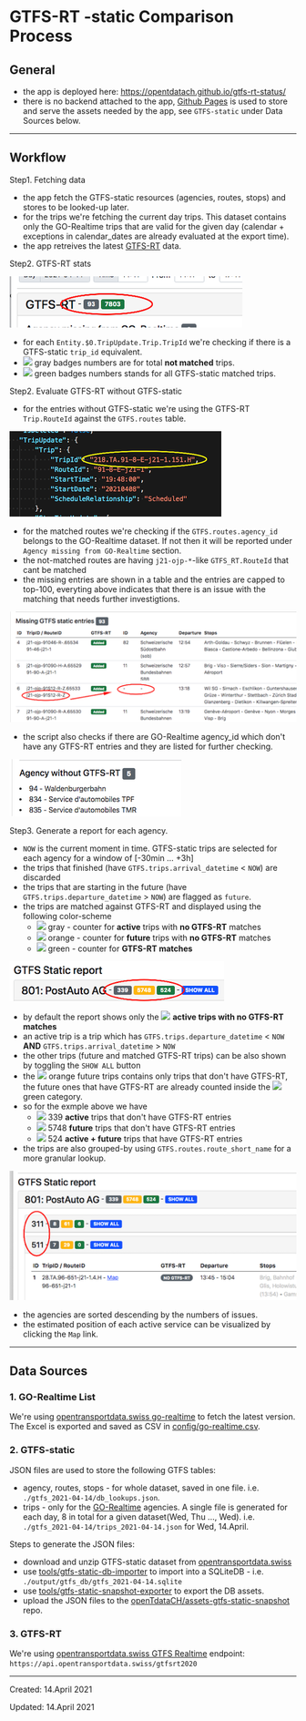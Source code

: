 # GTFS-RT -static Comparison Process

## General
- the app is deployed here: https://opentdatach.github.io/gtfs-rt-status/
- there is no backend attached to the app, [Github Pages](https://docs.github.com/en/pages) is used to store and serve the assets needed by the app, see `GTFS-static` under Data Sources below.

----

## Workflow

Step1. Fetching data
- the app fetch the GTFS-static resources (agencies, routes, stops) and stores to be looked-up later.
- for the trips we're fetching the current day trips. This dataset contains only the GO-Realtime trips that are valid for the given day (calendar + exceptions in calendar_dates are already evaluated at the export time).
- the app retreives the latest [GTFS-RT](https://opentransportdata.swiss/de/cookbook/gtfs-rt/) data.

Step2. GTFS-RT stats

![](gtfs-rt-stats.png)

- for each `Entity.$0.TripUpdate.Trip.TripId` we're checking if there is a GTFS-static `trip_id` equivalent.
- ![](https://via.placeholder.com/15/6c757d/000000?text=+) gray badges numbers are for total **not matched** trips.
- ![](https://via.placeholder.com/15/198754/000000?text=+) green badges numbers stands for all GTFS-static matched trips.

Step2. Evaluate GTFS-RT without GTFS-static

- for the entries without GTFS-static we're using the GTFS-RT `Trip.RouteId` against the `GTFS.routes` table. 

![](gtfs-rt-entity.png)

- for the matched routes we're checking if the `GTFS.routes.agency_id` belongs to the GO-Realtime dataset. If not then it will be reported under `Agency missing from GO-Realtime` section.
- the not-matched routes are having `j21-ojp-*`-like `GTFS_RT.RouteId` that cant be matched
- the missing entries are shown in a table and the entries are capped to top-100, everyting above indicates that there is an issue with the matching that needs further investigtions.

![](gtfs-rt-no-match.png)

- the script also checks if there are GO-Realtime agency_id which don't have any GTFS-RT entries and they are listed for further checking.

![](agency-without-gtfs-rt.png)

Step3. Generate a report for each agency.

- `NOW` is the current moment in time. GTFS-static trips are selected for each agency for a window of [-30min ... +3h]
- the trips that finished (have `GTFS.trips.arrival_datetime` < `NOW`) are discarded
- the trips that are starting in the future (have `GTFS.trips.departure_datetime` > `NOW`) are flagged as `future`. 
- the trips are matched against GTFS-RT and displayed using the following color-scheme
  - ![](https://via.placeholder.com/15/6c757d/000000?text=+) gray - counter for **active** trips with **no GTFS-RT** matches
  - ![](https://via.placeholder.com/15/ffc107/000000?text=+) orange - counter for **future** trips with **no GTFS-RT** matches
  - ![](https://via.placeholder.com/15/198754/000000?text=+) green - counter for **GTFS-RT matches**

![](agency-report-colors.png)

- by default the report shows only the ![](https://via.placeholder.com/15/6c757d/000000?text=+) **active trips with no GTFS-RT matches**
- an active trip is a trip which has `GTFS.trips.departure_datetime` < `NOW` **AND** `GTFS.trips.arrival_datetime` > `NOW`
- the other trips (future and matched GTFS-RT trips) can be also shown by toggling the `SHOW ALL` button
- the ![](https://via.placeholder.com/15/ffc107/000000?text=+) orange future trips contains only trips that don't have GTFS-RT, the future ones that have GTFS-RT are already counted inside the ![](https://via.placeholder.com/15/198754/000000?text=+) green category.
- so for the exmple above we have
  - ![](https://via.placeholder.com/15/6c757d/000000?text=+) 339 **active** trips that don't have GTFS-RT entries
  - ![](https://via.placeholder.com/15/ffc107/000000?text=+) 5748 **future** trips that don't have GTFS-RT entries
  - ![](https://via.placeholder.com/15/198754/000000?text=+) 524 **active + future** trips that have GTFS-RT entries
- the trips are also grouped-by using `GTFS.routes.route_short_name` for a more granular lookup.

![](agency-report-routes-group.png)

- the agencies are sorted descending by the numbers of issues.
- the estimated position of each active service can be visualized by clicking the `Map` link.

----

## Data Sources

### 1. GO-Realtime List

We're using [opentransportdata.swiss go-realtime](https://opentransportdata.swiss/de/dataset/go-realtime) to fetch the latest version. The Excel is exported and saved as CSV in [config/go-realtime.csv](https://github.com/openTdataCH/OJP-Showcase/blob/develop/tools/_shared/inc/config/go-realtime.csv).

### 2. GTFS-static

JSON files are used to store the following GTFS tables:
- agency, routes, stops - for whole dataset, saved in one file. i.e. `./gtfs_2021-04-14/db_lookups.json`.
- trips - only for the [GO-Realtime](https://opentransportdata.swiss/de/dataset/go-realtime) agencies. A single file is generated for each day, 8 in total for a given dataset(Wed, Thu ..., Wed). i.e. `./gtfs_2021-04-14/trips_2021-04-14.json` for Wed, 14.April.

Steps to generate the JSON files:
- download and unzip GTFS-static dataset from [opentransportdata.swiss](https://opentransportdata.swiss/de/dataset/timetable-2021-gtfs2020)
- use [tools/gtfs-static-db-importer](https://github.com/openTdataCH/OJP-Showcase/tree/develop/tools/gtfs-static-db-importer) to import into a SQLiteDB - i.e. `./output/gtfs_db/gtfs_2021-04-14.sqlite`
- use [tools/gtfs-static-snapshot-exporter](https://github.com/openTdataCH/OJP-Showcase/tree/develop/tools/gtfs-static-snapshot-exporter) to export the DB assets.
- upload the JSON files to the [openTdataCH/assets-gtfs-static-snapshot](https://github.com/openTdataCH/assets-gtfs-static-snapshot) repo.

### 3. GTFS-RT

We're using [opentransportdata.swiss GTFS Realtime](https://opentransportdata.swiss/de/cookbook/gtfs-rt/) endpoint: `https://api.opentransportdata.swiss/gtfsrt2020`

----

Created: 14.April 2021

Updated: 14.April 2021